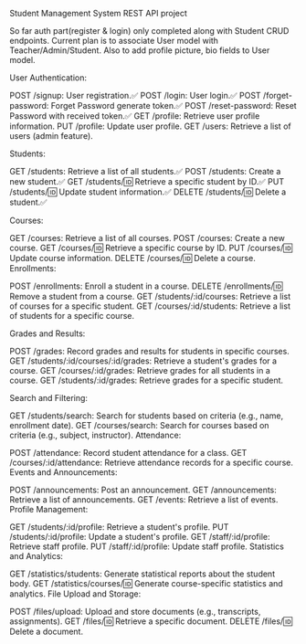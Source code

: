 Student Management System REST API project

So far auth part(register & login) only completed along with Student CRUD endpoints.
Current plan is to associate User model with Teacher/Admin/Student. Also to add profile picture, bio fields to User model.

User Authentication:

POST /signup: User registration.✅
POST /login: User login.✅
POST /forget-password: Forget Password generate token.✅
POST /reset-password: Reset Password with received token.✅
GET /profile: Retrieve user profile information.
PUT /profile: Update user profile.
GET /users: Retrieve a list of users (admin feature).

Students:

GET /students: Retrieve a list of all students.✅
POST /students: Create a new student.✅
GET /students/:id: Retrieve a specific student by ID.✅
PUT /students/:id: Update student information.✅
DELETE /students/:id: Delete a student.✅

Courses:

GET /courses: Retrieve a list of all courses.
POST /courses: Create a new course.
GET /courses/:id: Retrieve a specific course by ID.
PUT /courses/:id: Update course information.
DELETE /courses/:id: Delete a course.
Enrollments:

POST /enrollments: Enroll a student in a course.
DELETE /enrollments/:id: Remove a student from a course.
GET /students/:id/courses: Retrieve a list of courses for a specific student.
GET /courses/:id/students: Retrieve a list of students for a specific course.

Grades and Results:

POST /grades: Record grades and results for students in specific courses.
GET /students/:id/courses/:id/grades: Retrieve a student's grades for a course.
GET /courses/:id/grades: Retrieve grades for all students in a course.
GET /students/:id/grades: Retrieve grades for a specific student.

Search and Filtering:

GET /students/search: Search for students based on criteria (e.g., name, enrollment date).
GET /courses/search: Search for courses based on criteria (e.g., subject, instructor).
Attendance:

POST /attendance: Record student attendance for a class.
GET /courses/:id/attendance: Retrieve attendance records for a specific course.
Events and Announcements:

POST /announcements: Post an announcement.
GET /announcements: Retrieve a list of announcements.
GET /events: Retrieve a list of events.
Profile Management:

GET /students/:id/profile: Retrieve a student's profile.
PUT /students/:id/profile: Update a student's profile.
GET /staff/:id/profile: Retrieve staff profile.
PUT /staff/:id/profile: Update staff profile.
Statistics and Analytics:

GET /statistics/students: Generate statistical reports about the student body.
GET /statistics/courses/:id: Generate course-specific statistics and analytics.
File Upload and Storage:

POST /files/upload: Upload and store documents (e.g., transcripts, assignments).
GET /files/:id: Retrieve a specific document.
DELETE /files/:id: Delete a document.
